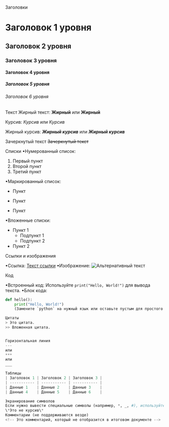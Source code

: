 Заголовки
# Заголовок 1 уровня
## Заголовок 2 уровня
### Заголовок 3 уровня
#### Заголовок 4 уровня
##### Заголовок 5 уровня
###### Заголовок 6 уровня

Текст
Жирный текст:
**Жирный** или __Жирный__

Курсив:
*Курсив* или _Курсив_

Жирный курсив:
***Жирный курсив*** или ___Жирный курсив___

Зачеркнутый текст
~~Зачеркнутый текст~~


Списки
•Нумерованный список:
1. Первый пункт
2. Второй пункт
3. Третий пункт

•Маркированный список:
- Пункт
* Пункт
+ Пункт

•Вложенные списки:
- Пункт 1
  - Подпункт 1
  - Подпункт 2
- Пункт 2

Ссылки и изображения

•Ссылка:
    [Текст ссылки](https://example.com)
•Изображение:
    ![Альтернативный текст](https://example.com/image.png)


Код

•Встроенный код:
    Используйте `print("Hello, World!")` для вывода текста.
•Блок кода:
```python
def hello():
    print("Hello, World!")
    (Замените `python` на нужный язык или оставьте пустым для простого блока кода.)    

Цитаты
> Это цитата.
>> Вложенная цитата.


Горизонтальная линия
---
или
***
или
___

Таблицы
| Заголовок 1 | Заголовок 2 | Заголовок 3 |
| ----------- | ----------- | ----------- |
| Данные 1    | Данные 2    | Данные 3    |
| Данные 4    | Данные 5    | Данные 6    |

Экранирование символов
Если нужно вывести специальные символы (например, *, _, #), используйте обратный слэш \:
\*Это не курсив\*
Комментарии (не поддерживаются везде)
<!-- Это комментарий, который не отобразится в итоговом документе -->